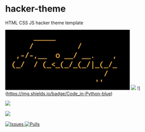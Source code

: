 # hacker-theme
HTML CSS JS hacker theme template

![](https://raw.githubusercontent.com/thelearn-tech/img/main/IMG_20210630_101559.jpg)
![](https://img.shields.io/badge/Code_in-Shell-green)
!](https://img.shields.io/badge/Code_in-Python-blue)

![](https://img.shields.io/badge/Maintained-Yes-green)

![](https://img.shields.io/badge/Current_Version-1.3.1-orange)


<a href="https://github.com/thelearn-tech/Friday/issues">
      <img alt="Issues" src="https://img.shields.io/github/issues/thelearn-tech/Friday?color=0088ff" />
<a href="https://github.com/thelearn-tech/Friday/pulls">
      <img alt="Pulls" src="https://img.shields.io/github/issues-pr/thelearn-tech/Friday?color=0088ff" />

</br>
